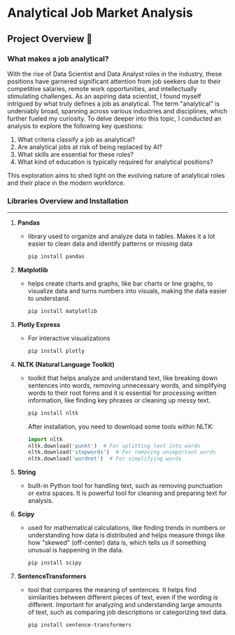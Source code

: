 # Analytical Job Market Analysis

## Project Overview 📖

### What makes a job analytical?

With the rise of Data Scientist and Data Analyst roles in the industry, these positions have garnered significant attention from job seekers due to their competitive salaries, remote work opportunities, and intellectually stimulating challenges. As an aspiring data scientist, I found myself intrigued by what truly defines a job as analytical. The term "analytical" is undeniably broad, spanning across various industries and disciplines, which further fueled my curiosity. To delve deeper into this topic, I conducted an analysis to explore the following key questions:

   1. What criteria classify a job as analytical?
   2. Are analytical jobs at risk of being replaced by AI?
   3. What skills are essential for these roles?
   4. What kind of education is typically required for analytical positions?
      
This exploration aims to shed light on the evolving nature of analytical roles and their place in the modern workforce.


### Libraries Overview and Installation
---

1. **Pandas**
   - library used to organize and analyze data in tables. Makes it a lot easier to clean data and identify patterns or missing data
     ```bash
     pip install pandas
     ```
3. **Matplotlib**  
   - helps create charts and graphs, like bar charts or line graphs, to visualize data and turns numbers into visuals, making the data easier to understand.   
     ```bash
     pip install matplotlib
     ```
4. **Plotly Express**
   - For interactive visualizations
     ```bash
     pip install plotly
     ```
5. **NLTK (Natural Language Toolkit)**  
   - toolkit that helps analyze and understand text, like breaking down sentences into words, removing unnecessary words, and simplifying words to their root forms and it is essential for processing written information, like finding key phrases or cleaning up messy text.  
     ```bash
     pip install nltk
     ```
     After installation, you need to download some tools within NLTK:
     ```python
     import nltk
     nltk.download('punkt')  # For splitting text into words
     nltk.download('stopwords')  # For removing unimportant words
     nltk.download('wordnet')  # For simplifying words
     ```
6. **String**  
   - built-in Python tool for handling text, such as removing punctuation or extra spaces. It is powerful tool for cleaning and preparing text for analysis.  

7. **Scipy**  
   - used for mathematical calculations, like finding trends in numbers or understanding how data is distributed and helps measure things like how "skewed" (off-center) data is, which tells us if something unusual is happening in the data.    
     ```bash
     pip install scipy
     ```
8. **SentenceTransformers**  
   - tool that compares the meaning of sentences. It helps find similarities between different pieces of text, even if the wording is different. Important for analyzing and understanding large amounts of text, such as comparing job descriptions or categorizing text data.  
     ```bash
     pip install sentence-transformers
     ```
